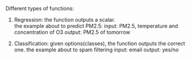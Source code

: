 Different types of functions:
1. Regression: the function outputs a scalar.  
the example about to predict PM2.5: 
  input: PM2.5, temperature and concentration of O3
  output: PM2.5 of tomorrow
  
2. Classification: given options(classes), the function outputs the correct one.
the example about to spam filtering
  input: email
  output: yes/no
